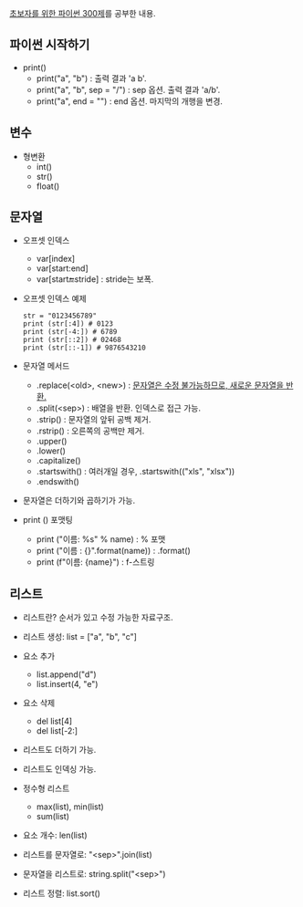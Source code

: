 [초보자를 위한 파이썬 300제](https://wikidocs.net/book/922)를 공부한 내용.

## 파이썬 시작하기

* print()
    * print("a", "b") : 출력 결과 'a b'.
    * print("a", "b", sep = "/") : sep 옵션. 출력 결과 'a/b'.
    * print("a", end = "") : end 옵션. 마지막의 개행을 변경.

## 변수

* 형변환
    * int()
    * str()
    * float()

## 문자열

* 오프셋 인덱스
    * var[index]
    * var[start:end]
    * var[start:end:stride] : stride는 보폭.

* 오프셋 인덱스 예제
    ```
    str = "0123456789"
    print (str[:4]) # 0123
    print (str[-4:]) # 6789
    print (str[::2]) # 02468
    print (str[::-1]) # 9876543210
    ```

* 문자열 메서드
    * .replace(\<old\>, \<new\>) : <u>문자열은 수정 불가능하므로, 새로운 문자열을 반환.</u>
    * .split(\<sep\>) : 배열을 반환. 인덱스로 접근 가능.
    * .strip() : 문자열의 앞뒤 공백 제거.
    * .rstrip() : 오른쪽의 공백만 제거.
    * .upper()
    * .lower()
    * .capitalize()
    * .startswith() : 여러개일 경우, .startswith(("xls", "xlsx"))
    * .endswith()

* 문자열은 더하기와 곱하기가 가능.

* print () 포맷팅
    * print ("이름: %s" % name) : % 포맷
    * print ("이름 : {}".format(name)) : .format()
    * print (f"이름: {name}") : f-스트링

## 리스트

* 리스트란? 순서가 있고 수정 가능한 자료구조.

* 리스트 생성: list = ["a", "b", "c"]

* 요소 추가
    * list.append("d")
    * list.insert(4, "e")

* 요소 삭제
    * del list[4]
    * del list[-2:]

* 리스트도 더하기 가능.

* 리스트도 인덱싱 가능.

* 정수형 리스트
    * max(list), min(list)
    * sum(list)

* 요소 개수: len(list)

* 리스트를 문자열로: "\<sep\>".join(list)

* 문자열을 리스트로: string.split("\<sep\>")

* 리스트 정렬: list.sort()

